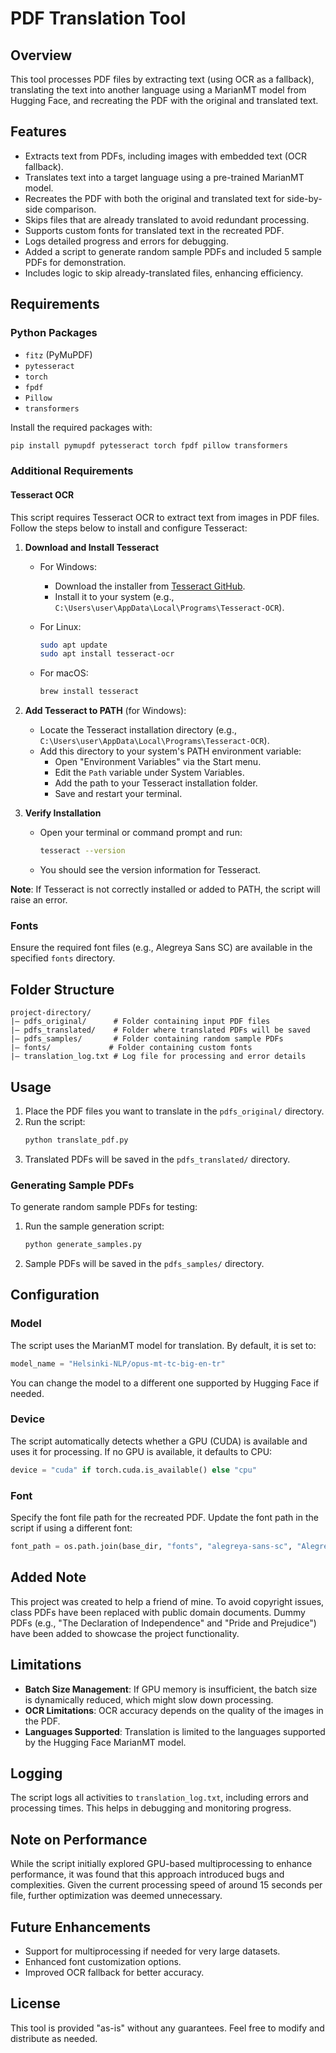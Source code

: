 # PDF Translation Tool

## Overview

This tool processes PDF files by extracting text (using OCR as a fallback), translating the text into another language using a MarianMT model from Hugging Face, and recreating the PDF with the original and translated text.

## Features

- Extracts text from PDFs, including images with embedded text (OCR fallback).
- Translates text into a target language using a pre-trained MarianMT model.
- Recreates the PDF with both the original and translated text for side-by-side comparison.
- Skips files that are already translated to avoid redundant processing.
- Supports custom fonts for translated text in the recreated PDF.
- Logs detailed progress and errors for debugging.
- Added a script to generate random sample PDFs and included 5 sample PDFs for demonstration.
- Includes logic to skip already-translated files, enhancing efficiency.

## Requirements

### Python Packages

- `fitz` (PyMuPDF)
- `pytesseract`
- `torch`
- `fpdf`
- `Pillow`
- `transformers`

Install the required packages with:

```bash
pip install pymupdf pytesseract torch fpdf pillow transformers
```

### Additional Requirements

#### Tesseract OCR

This script requires Tesseract OCR to extract text from images in PDF files. Follow the steps below to install and configure Tesseract:

1. **Download and Install Tesseract**

   - For Windows:

     - Download the installer from [Tesseract GitHub](https://github.com/tesseract-ocr/tesseract).
     - Install it to your system (e.g., `C:\Users\user\AppData\Local\Programs\Tesseract-OCR`).

   - For Linux:

     ```bash
     sudo apt update
     sudo apt install tesseract-ocr
     ```

   - For macOS:
     ```bash
     brew install tesseract
     ```

2. **Add Tesseract to PATH** (for Windows):

   - Locate the Tesseract installation directory (e.g., `C:\Users\user\AppData\Local\Programs\Tesseract-OCR`).
   - Add this directory to your system's PATH environment variable:
     - Open "Environment Variables" via the Start menu.
     - Edit the `Path` variable under System Variables.
     - Add the path to your Tesseract installation folder.
     - Save and restart your terminal.

3. **Verify Installation**
   - Open your terminal or command prompt and run:
     ```bash
     tesseract --version
     ```
   - You should see the version information for Tesseract.

**Note**: If Tesseract is not correctly installed or added to PATH, the script will raise an error.

### Fonts

Ensure the required font files (e.g., Alegreya Sans SC) are available in the specified `fonts` directory.

## Folder Structure

```
project-directory/
|— pdfs_original/      # Folder containing input PDF files
|— pdfs_translated/    # Folder where translated PDFs will be saved
|— pdfs_samples/       # Folder containing random sample PDFs
|— fonts/             # Folder containing custom fonts
|— translation_log.txt # Log file for processing and error details
```

## Usage

1. Place the PDF files you want to translate in the `pdfs_original/` directory.
2. Run the script:
   ```bash
   python translate_pdf.py
   ```
3. Translated PDFs will be saved in the `pdfs_translated/` directory.

### Generating Sample PDFs

To generate random sample PDFs for testing:

1. Run the sample generation script:
   ```bash
   python generate_samples.py
   ```
2. Sample PDFs will be saved in the `pdfs_samples/` directory.

## Configuration

### Model

The script uses the MarianMT model for translation. By default, it is set to:

```python
model_name = "Helsinki-NLP/opus-mt-tc-big-en-tr"
```

You can change the model to a different one supported by Hugging Face if needed.

### Device

The script automatically detects whether a GPU (CUDA) is available and uses it for processing. If no GPU is available, it defaults to CPU:

```python
device = "cuda" if torch.cuda.is_available() else "cpu"
```

### Font

Specify the font file path for the recreated PDF. Update the font path in the script if using a different font:

```python
font_path = os.path.join(base_dir, "fonts", "alegreya-sans-sc", "AlegreyaSansSC-Regular.ttf")
```

## Added Note

This project was created to help a friend of mine. To avoid copyright issues, class PDFs have been replaced with public domain documents. Dummy PDFs (e.g., "The Declaration of Independence" and "Pride and Prejudice") have been added to showcase the project functionality.

## Limitations

- **Batch Size Management**: If GPU memory is insufficient, the batch size is dynamically reduced, which might slow down processing.
- **OCR Limitations**: OCR accuracy depends on the quality of the images in the PDF.
- **Languages Supported**: Translation is limited to the languages supported by the Hugging Face MarianMT model.

## Logging

The script logs all activities to `translation_log.txt`, including errors and processing times. This helps in debugging and monitoring progress.

## Note on Performance

While the script initially explored GPU-based multiprocessing to enhance performance, it was found that this approach introduced bugs and complexities. Given the current processing speed of around 15 seconds per file, further optimization was deemed unnecessary.

## Future Enhancements

- Support for multiprocessing if needed for very large datasets.
- Enhanced font customization options.
- Improved OCR fallback for better accuracy.

## License

This tool is provided "as-is" without any guarantees. Feel free to modify and distribute as needed.
